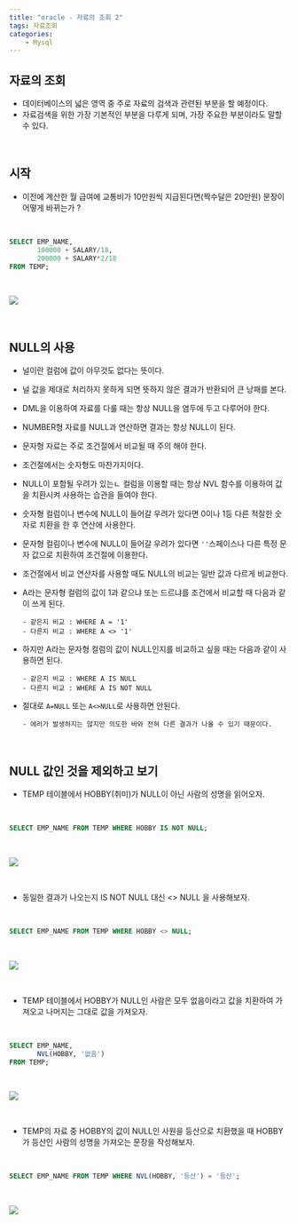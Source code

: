 ```yaml
---
title: "oracle - 자료의 조회 2"
tags: 자료조회
categories: 
    - Mysql
---
```



## 자료의 조회
- 데이터베이스의 넓은 영역 중 주로 자료의 검색과 관련된 부분을 할 예정이다.
- 자료검색을 위한 가장 기본적인 부분을 다루게 되며, 가장 주요한 부분이라도 말할 수 있다.

<br>

## 시작

- 이전에 계산한 월 급여에 교통비가 10만원씩 지급된다면(짝수달은 20만원) 문장이 어떻게 바뀌는가 ?

<br>

```sql
SELECT EMP_NAME, 
	   100000 + SALARY/18, 
	   200000 + SALARY*2/18 
FROM TEMP; 
```

<br>

![](/assets/images/ora-3.PNG)

<br>

## NULL의 사용

- 널이란 컬럼에 값이 아무것도 없다는 뜻이다.

- 널 값을 제대로 처리하지 못하게 되면 뜻하지 않은 결과가 반환되어 큰 낭패를 본다.

- DML을 이용하여 자료를 다룰 때는 항상 NULL을 염두에 두고 다루어야 한다.

- NUMBER형 자료를 NULL과 연산하면 결과는 항상 NULL이 된다.

- 문자형 자료는 주로 조건절에서 비교될 때 주의 해야 한다.

- 조건절에서는 숫자형도 마찬가지이다.

- NULL이 포함될 우려가 있는ㄴ 컬럼을 이용할 때는 항상 NVL 함수를 이용하여 값을 치환시켜 사용하는 습관을 들여야 한다.

- 숫자형 컬럼이나 변수에 NULL이 들어갈 우려가 있다면 0이나 1등 다른 적잘한 숫자로 치환을 한 후 연산에 사용한다.

- 문자형 컬림이나 변수에 NULL이 들어갈 우려가 있다면 `''`스페이스나 다른 특정 문자 값으로 치환하여 조건절에 이용한다.

- 조건절에서 비교 연산자를 사용할 때도 NULL의 비교는 일반 값과 다르게 비교한다.

- A라는 문자형 컬럼의 값이 1과 같으냐 또는 드르냐를 조건에서 비교할 때 다음과 같이 쓰게 된다.

      - 같은지 비교 : WHERE A = '1'
      - 다른지 비교 : WHERE A <> '1'

- 하지만 A라는 문자형 컬럼의 값이 NULL인지를 비교하고 싶을 때는 다음과 같이 사용하면 된다.

      - 같은지 비교 : WHERE A IS NULL
      - 다른지 비교 : WHERE A IS NOT NULL

- 절대로 `A=NULL` 또는 `A<>NULL`로 사용하면 안된다.
      
      - 에러가 발생하지는 않지만 의도한 바와 전혀 다른 결과가 나올 수 있기 때문이다.

<br>

## NULL 값인 것을 제외하고 보기

- TEMP 테이블에서 HOBBY(취미)가 NULL이 아닌 사람의 성명을 읽어오자.

<br>

```sql
SELECT EMP_NAME FROM TEMP WHERE HOBBY IS NOT NULL;
```

<br>

![](/assets/images/ora-4.PNG)

<br>

- 동일한 결과가 나오는지 IS NOT NULL 대신 <> NULL 을 사용해보자.

<br>

```sql
SELECT EMP_NAME FROM TEMP WHERE HOBBY <> NULL;
```

<br>

![](/assets/images/ora-5.PNG)

<br>

- TEMP 테이블에서 HOBBY가 NULL인 사람은 모두 없음이라고 값을 치환하여 가져오고 나머지는 그대로 값을 가져오자.

<br>

```sql
SELECT EMP_NAME,
	   NVL(HOBBY, '없음')
FROM TEMP;
```

<br>

![](/assets/images/ora-6.PNG)

<br>

- TEMP의 자료 중 HOBBY의 값이 NULL인 사원을 등산으로 치환했을 때 HOBBY가 등산인 사람의 성명을 가져오는 문장을 작성해보자.

<br>

```sql
SELECT EMP_NAME FROM TEMP WHERE NVL(HOBBY, '등산') = '등산';
```

<br>

![](/assets/images/ora-7.PNG)